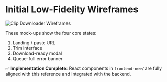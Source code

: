# Initial Low-Fidelity Wireframes  

![Clip Downloader Wireframes](./initial-wireframe.png)

These mock-ups show the four core states:

1. Landing / paste URL  
2. Trim interface  
3. Download-ready modal  
4. Queue-full error banner  

✅ **Implementation Complete**: React components in `frontend-new/` are fully aligned with this reference and integrated with the backend. 